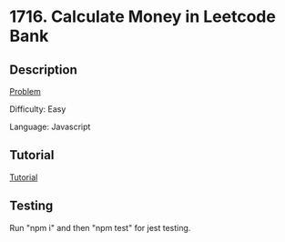 # 1716. Calculate Money in Leetcode Bank

## Description

[Problem](https://leetcode.com/problems/calculate-money-in-leetcode-bank/)

Difficulty: Easy

Language: Javascript

## Tutorial

[Tutorial](https://youtu.be/gAaOQ-s5LP4)

## Testing

Run "npm i" and then "npm test" for jest testing.
